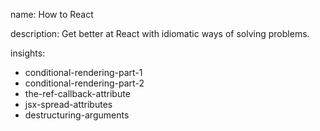 name: How to React

description: Get better at React with idiomatic ways of solving problems.

insights:
  - conditional-rendering-part-1
  - conditional-rendering-part-2
  - the-ref-callback-attribute
  - jsx-spread-attributes
  - destructuring-arguments
 
